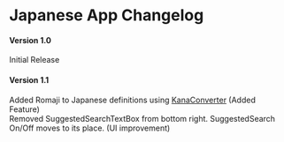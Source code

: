 ﻿# Japanese App Changelog



#### Version 1.0 
Initial Release


#### Version 1.1
Added Romaji to Japanese definitions using [KanaConverter](https://github.com/pilotMike/KanaConverter) (Added Feature)
<br>
Removed SuggestedSearchTextBox from bottom right. SuggestedSearch On/Off moves to its place. (UI improvement)
